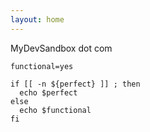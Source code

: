 ```yaml
---
layout: home
---
```


MyDevSandbox dot com

```shell
functional=yes

if [[ -n ${perfect} ]] ; then
  echo $perfect
else
  echo $functional
fi
```
